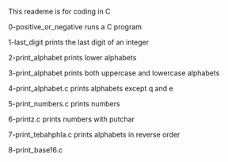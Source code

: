 This reademe is for coding in C

0-positive_or_negative runs a C program

1-last_digit prints the last digit of an integer

2-print_alphabet prints lower alphabets

3-print_alphabet prints both uppercase and lowercase alphabets

4-print_alphabet.c prints alphabets except q and e

5-print_numbers.c prints numbers

6-printz.c prints numbers with putchar

7-print_tebahphla.c prints alphabets in reverse order

8-print_base16.c 
